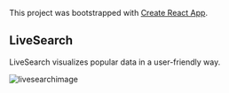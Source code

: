 This project was bootstrapped with [Create React App](https://github.com/facebookincubator/create-react-app).


## LiveSearch

LiveSearch visualizes popular data in a user-friendly way.

![livesearchimage](https://user-images.githubusercontent.com/23640684/51413079-fa864700-1b6d-11e9-9224-070d21bf1834.jpeg)